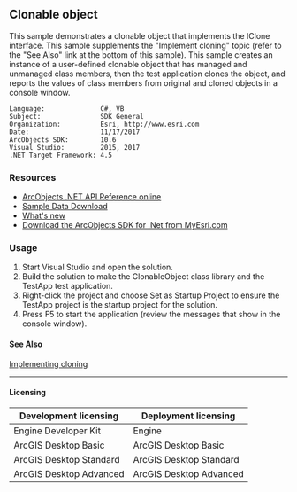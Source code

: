 ## Clonable object

  <div xmlns="http://www.w3.org/1999/xhtml" xmlns:my="http://schemas.microsoft.com/office/infopath/2003/myXSD/2006-02-10T23:25:53">This sample demonstrates a clonable object that implements the IClone interface. This sample supplements the "Implement cloning" topic (refer to the "See Also" link at the bottom of this sample). This sample creates an instance of a user-defined clonable object that has managed and unmanaged class members, then the test application clones the object, and reports the values of class members from original and cloned objects in a console window.</div>  


<!-- TODO: Fill this section below with metadata about this sample-->
```
Language:              C#, VB
Subject:               SDK General
Organization:          Esri, http://www.esri.com
Date:                  11/17/2017
ArcObjects SDK:        10.6
Visual Studio:         2015, 2017
.NET Target Framework: 4.5
```

### Resources

* [ArcObjects .NET API Reference online](http://desktop.arcgis.com/en/arcobjects/latest/net/webframe.htm)  
* [Sample Data Download](../../releases)  
* [What's new](http://desktop.arcgis.com/en/arcobjects/latest/net/webframe.htm#05247c04-bfd9-4e36-ae09-bc6e833c3b14.htm)  
* [Download the ArcObjects SDK for .Net from MyEsri.com](https://my.esri.com/)  

### Usage
1. Start Visual Studio and open the solution.  
1. Build the solution to make the ClonableObject class library and the TestApp test application.  
1. Right-click the project and choose Set as Startup Project to ensure the TestApp project is the startup project for the solution.  
1. Press F5 to start the application (review the messages that show in the console window).  







#### See Also  
[Implementing cloning](http://desktop.arcgis.com/search/?q=Implementing%20cloning&p=0&language=en&product=arcobjects-sdk-dotnet&version=&n=15&collection=help)  


---------------------------------

#### Licensing  
| Development licensing | Deployment licensing | 
| ------------- | ------------- | 
| Engine Developer Kit | Engine |  
| ArcGIS Desktop Basic | ArcGIS Desktop Basic |  
| ArcGIS Desktop Standard | ArcGIS Desktop Standard |  
| ArcGIS Desktop Advanced | ArcGIS Desktop Advanced |  


